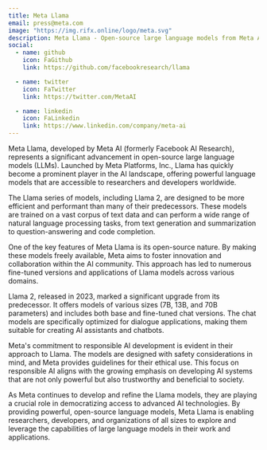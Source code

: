 ```yaml
---
title: Meta Llama
email: press@meta.com
image: "https://img.rifx.online/logo/meta.svg"
description: Meta Llama - Open-source large language models from Meta AI
social:
  - name: github
    icon: FaGithub
    link: https://github.com/facebookresearch/llama

  - name: twitter
    icon: FaTwitter
    link: https://twitter.com/MetaAI

  - name: linkedin
    icon: FaLinkedin
    link: https://www.linkedin.com/company/meta-ai
---
```


Meta Llama, developed by Meta AI (formerly Facebook AI Research), represents a significant advancement in open-source large language models (LLMs). Launched by Meta Platforms, Inc., Llama has quickly become a prominent player in the AI landscape, offering powerful language models that are accessible to researchers and developers worldwide.

The Llama series of models, including Llama 2, are designed to be more efficient and performant than many of their predecessors. These models are trained on a vast corpus of text data and can perform a wide range of natural language processing tasks, from text generation and summarization to question-answering and code completion.

One of the key features of Meta Llama is its open-source nature. By making these models freely available, Meta aims to foster innovation and collaboration within the AI community. This approach has led to numerous fine-tuned versions and applications of Llama models across various domains.

Llama 2, released in 2023, marked a significant upgrade from its predecessor. It offers models of various sizes (7B, 13B, and 70B parameters) and includes both base and fine-tuned chat versions. The chat models are specifically optimized for dialogue applications, making them suitable for creating AI assistants and chatbots.

Meta's commitment to responsible AI development is evident in their approach to Llama. The models are designed with safety considerations in mind, and Meta provides guidelines for their ethical use. This focus on responsible AI aligns with the growing emphasis on developing AI systems that are not only powerful but also trustworthy and beneficial to society.

As Meta continues to develop and refine the Llama models, they are playing a crucial role in democratizing access to advanced AI technologies. By providing powerful, open-source language models, Meta Llama is enabling researchers, developers, and organizations of all sizes to explore and leverage the capabilities of large language models in their work and applications.
